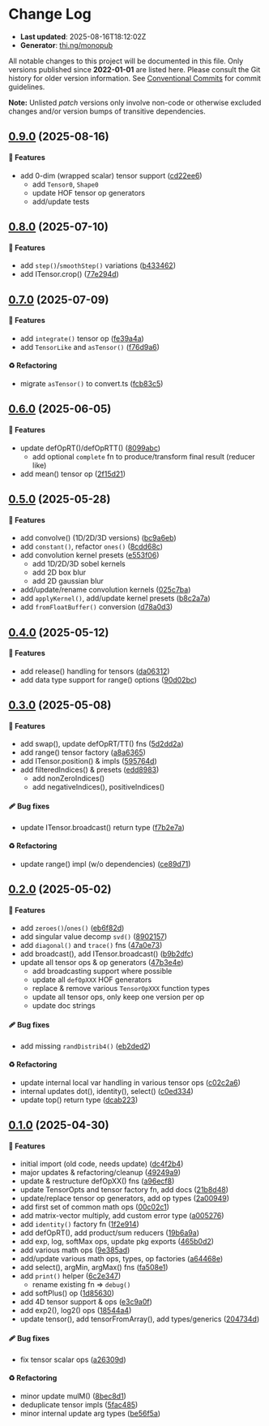 # Change Log

- **Last updated**: 2025-08-16T18:12:02Z
- **Generator**: [thi.ng/monopub](https://thi.ng/monopub)

All notable changes to this project will be documented in this file.
Only versions published since **2022-01-01** are listed here.
Please consult the Git history for older version information.
See [Conventional Commits](https://conventionalcommits.org/) for commit guidelines.

**Note:** Unlisted _patch_ versions only involve non-code or otherwise excluded changes
and/or version bumps of transitive dependencies.

## [0.9.0](https://github.com/thi-ng/umbrella/tree/@thi.ng/tensors@0.9.0) (2025-08-16)

#### 🚀 Features

- add 0-dim (wrapped scalar) tensor support ([cd22ee6](https://github.com/thi-ng/umbrella/commit/cd22ee6))
  - add `Tensor0`, `Shape0`
  - update HOF tensor op generators
  - add/update tests

## [0.8.0](https://github.com/thi-ng/umbrella/tree/@thi.ng/tensors@0.8.0) (2025-07-10)

#### 🚀 Features

- add `step()`/`smoothStep()` variations ([b433462](https://github.com/thi-ng/umbrella/commit/b433462))
- add ITensor.crop() ([77e294d](https://github.com/thi-ng/umbrella/commit/77e294d))

## [0.7.0](https://github.com/thi-ng/umbrella/tree/@thi.ng/tensors@0.7.0) (2025-07-09)

#### 🚀 Features

- add `integrate()` tensor op ([fe39a4a](https://github.com/thi-ng/umbrella/commit/fe39a4a))
- add `TensorLike` and `asTensor()` ([f76d9a6](https://github.com/thi-ng/umbrella/commit/f76d9a6))

#### ♻️ Refactoring

- migrate `asTensor()` to convert.ts ([fcb83c5](https://github.com/thi-ng/umbrella/commit/fcb83c5))

## [0.6.0](https://github.com/thi-ng/umbrella/tree/@thi.ng/tensors@0.6.0) (2025-06-05)

#### 🚀 Features

- update defOpRT()/defOpRTT() ([8099abc](https://github.com/thi-ng/umbrella/commit/8099abc))
  - add optional `complete` fn to produce/transform final result (reducer like)
- add mean() tensor op ([2f15d21](https://github.com/thi-ng/umbrella/commit/2f15d21))

## [0.5.0](https://github.com/thi-ng/umbrella/tree/@thi.ng/tensors@0.5.0) (2025-05-28)

#### 🚀 Features

- add convolve() (1D/2D/3D versions) ([bc9a6eb](https://github.com/thi-ng/umbrella/commit/bc9a6eb))
- add `constant()`, refactor `ones()` ([8cdd68c](https://github.com/thi-ng/umbrella/commit/8cdd68c))
- add convolution kernel presets ([e553f06](https://github.com/thi-ng/umbrella/commit/e553f06))
  - add 1D/2D/3D sobel kernels
  - add 2D box blur
  - add 2D gaussian blur
- add/update/rename convolution kernels ([025c7ba](https://github.com/thi-ng/umbrella/commit/025c7ba))
- add `applyKernel()`, add/update kernel presets ([b8c2a7a](https://github.com/thi-ng/umbrella/commit/b8c2a7a))
- add `fromFloatBuffer()` conversion ([d78a0d3](https://github.com/thi-ng/umbrella/commit/d78a0d3))

## [0.4.0](https://github.com/thi-ng/umbrella/tree/@thi.ng/tensors@0.4.0) (2025-05-12)

#### 🚀 Features

- add release() handling for tensors ([da06312](https://github.com/thi-ng/umbrella/commit/da06312))
- add data type support for range() options ([90d02bc](https://github.com/thi-ng/umbrella/commit/90d02bc))

## [0.3.0](https://github.com/thi-ng/umbrella/tree/@thi.ng/tensors@0.3.0) (2025-05-08)

#### 🚀 Features

- add swap(), update defOpRT/TT() fns ([5d2dd2a](https://github.com/thi-ng/umbrella/commit/5d2dd2a))
- add range() tensor factory ([a8a6365](https://github.com/thi-ng/umbrella/commit/a8a6365))
- add ITensor.position() & impls ([595764d](https://github.com/thi-ng/umbrella/commit/595764d))
- add filteredIndices() & presets ([edd8983](https://github.com/thi-ng/umbrella/commit/edd8983))
  - add nonZeroIndices()
  - add negativeIndices(), positiveIndices()

#### 🩹 Bug fixes

- update ITensor.broadcast() return type ([f7b2e7a](https://github.com/thi-ng/umbrella/commit/f7b2e7a))

#### ♻️ Refactoring

- update range() impl (w/o dependencies) ([ce89d71](https://github.com/thi-ng/umbrella/commit/ce89d71))

## [0.2.0](https://github.com/thi-ng/umbrella/tree/@thi.ng/tensors@0.2.0) (2025-05-02)

#### 🚀 Features

- add `zeroes()`/`ones()` ([eb6f82d](https://github.com/thi-ng/umbrella/commit/eb6f82d))
- add singular value decomp `svd()` ([8902157](https://github.com/thi-ng/umbrella/commit/8902157))
- add `diagonal()` and `trace()` fns ([47a0e73](https://github.com/thi-ng/umbrella/commit/47a0e73))
- add broadcast(), add ITensor.broadcast() ([b9b2dfc](https://github.com/thi-ng/umbrella/commit/b9b2dfc))
- update all tensor ops & op generators ([47b3e4e](https://github.com/thi-ng/umbrella/commit/47b3e4e))
  - add broadcasting support where possible
  - update all `defOpXXX` HOF generators
  - replace & remove various `TensorOpXXX` function types
  - update all tensor ops, only keep one version per op
  - update doc strings

#### 🩹 Bug fixes

- add missing `randDistrib4()` ([eb2ded2](https://github.com/thi-ng/umbrella/commit/eb2ded2))

#### ♻️ Refactoring

- update internal local var handling in various tensor ops ([c02c2a6](https://github.com/thi-ng/umbrella/commit/c02c2a6))
- internal updates dot(), identity(), select() ([c0ed334](https://github.com/thi-ng/umbrella/commit/c0ed334))
- update top() return type ([dcab223](https://github.com/thi-ng/umbrella/commit/dcab223))

## [0.1.0](https://github.com/thi-ng/umbrella/tree/@thi.ng/tensors@0.1.0) (2025-04-30)

#### 🚀 Features

- initial import (old code, needs update) ([dc4f2b4](https://github.com/thi-ng/umbrella/commit/dc4f2b4))
- major updates & refactoring/cleanup ([49249a9](https://github.com/thi-ng/umbrella/commit/49249a9))
- update & restructure defOpXX() fns ([a96ecf8](https://github.com/thi-ng/umbrella/commit/a96ecf8))
- update TensorOpts and tensor factory fn, add docs ([21b8d48](https://github.com/thi-ng/umbrella/commit/21b8d48))
- update/replace tensor op generators, add op types ([2a00949](https://github.com/thi-ng/umbrella/commit/2a00949))
- add first set of common math ops ([00c02c1](https://github.com/thi-ng/umbrella/commit/00c02c1))
- add matrix-vector multiply, add custom error type ([a005276](https://github.com/thi-ng/umbrella/commit/a005276))
- add `identity()` factory fn ([1f2e914](https://github.com/thi-ng/umbrella/commit/1f2e914))
- add defOpRT(), add product/sum reducers ([19b6a9a](https://github.com/thi-ng/umbrella/commit/19b6a9a))
- add exp, log, softMax ops, update pkg exports ([465b0d2](https://github.com/thi-ng/umbrella/commit/465b0d2))
- add various math ops ([9e385ad](https://github.com/thi-ng/umbrella/commit/9e385ad))
- add/update various math ops, types, op factories ([a64468e](https://github.com/thi-ng/umbrella/commit/a64468e))
- add select(), argMin, argMax() fns ([fa508e1](https://github.com/thi-ng/umbrella/commit/fa508e1))
- add `print()` helper ([6c2e347](https://github.com/thi-ng/umbrella/commit/6c2e347))
  - rename existing fn => `debug()`
- add softPlus() op ([1d85630](https://github.com/thi-ng/umbrella/commit/1d85630))
- add 4D tensor support & ops ([e3c9a0f](https://github.com/thi-ng/umbrella/commit/e3c9a0f))
- add exp2(), log2() ops ([18544a4](https://github.com/thi-ng/umbrella/commit/18544a4))
- update tensor(), add tensorFromArray(), add types/generics ([204734d](https://github.com/thi-ng/umbrella/commit/204734d))

#### 🩹 Bug fixes

- fix tensor scalar ops ([a26309d](https://github.com/thi-ng/umbrella/commit/a26309d))

#### ♻️ Refactoring

- minor update mulM() ([8bec8d1](https://github.com/thi-ng/umbrella/commit/8bec8d1))
- deduplicate tensor impls ([5fac485](https://github.com/thi-ng/umbrella/commit/5fac485))
- minor internal update arg types ([be56f5a](https://github.com/thi-ng/umbrella/commit/be56f5a))
